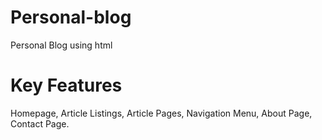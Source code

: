 # Personal-blog
Personal Blog using html

# Key Features 
  Homepage,
  Article Listings,
  Article Pages,
  Navigation Menu,
  About Page,
  Contact Page.
